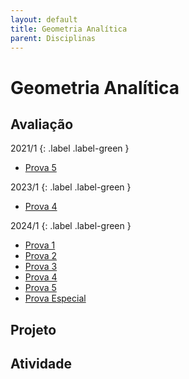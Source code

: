```yaml
---
layout: default
title: Geometria Analítica
parent: Disciplinas
---
```


# Geometria Analítica

## Avaliação

2021/1
{: .label .label-green }
- [Prova 5](avaliacao/2021/1/prova5.pdf)

2023/1
{: .label .label-green }
- [Prova 4](avaliacao/2023/1/prova4.pdf)

2024/1
{: .label .label-green }
- [Prova 1](avaliacao/2024/1/prova1.pdf)
- [Prova 2](avaliacao/2024/1/prova2.pdf)
- [Prova 3](avaliacao/2024/1/prova3.pdf)
- [Prova 4](avaliacao/2024/1/prova4.pdf)
- [Prova 5](avaliacao/2024/1/prova5.pdf)
- [Prova Especial](avaliacao/2024/1/provaespecial.pdf)

## Projeto

## Atividade


